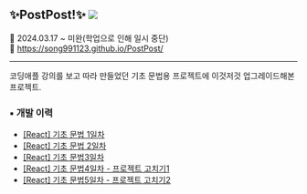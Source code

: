 ## ✨PostPost!✨ <img src="https://img.shields.io/badge/react-20232A?style=flat&logo=React&logoColor=61DAFB"/> 
📅 2024.03.17 ~ 미완(학업으로 인해 일시 중단) <br>
📎 https://song991123.github.io/PostPost/
<hr>
코딩애플 강의를 보고 따라 만들었던 기초 문법용 프로젝트에 이것저것 업그레이드해본 프로젝트.

### ▪ 개발 이력

* [[React] 기초 문법 1일차](https://www.notion.so/React-1-afbe22adf9e54c5dab78d98e4f3a1654?pvs=21) 
* [[React] 기초 문법 2일차](https://www.notion.so/React-2-b3c6af823a4b41a29b6fe6e72c4f7e02?pvs=21)
* [[React] 기초 문법3일차](https://www.notion.so/React-3-bbb75b6b729f4df4b1e114443dd47d9f?pvs=21) 
* [[React] 기초 문법4일차 - 프로젝트 고치기1](https://www.notion.so/React-4-1-267861b377344b60b2630e72b091b5f6?pvs=21)
* [[React] 기초 문법5일차 - 프로젝트 고치기2](https://www.notion.so/marenblog/React-5-2-5448f01597f34e07ace5f0070c35692d?pvs=4)
